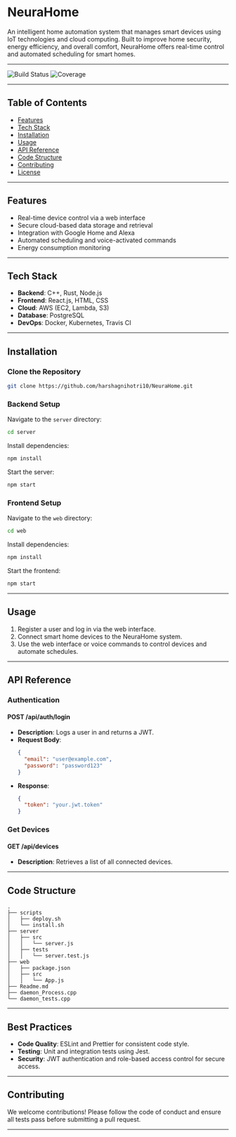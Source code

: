 # NeuraHome
An intelligent home automation system that manages smart devices using IoT technologies and cloud computing. Built to improve home security, energy efficiency, and overall comfort, NeuraHome offers real-time control and automated scheduling for smart homes.

---

![Build Status](https://travis-ci.com/harshagnihotri10/NeuraHome.svg?branch=main) ![Coverage](https://codecov.io/gh/harshagnihotri10/NeuraHome/branch/main/graph/badge.svg)

---

## Table of Contents
- [Features](#features)
- [Tech Stack](#tech-stack)
- [Installation](#installation)
- [Usage](#usage)
- [API Reference](#api-reference)
- [Code Structure](#code-structure)
- [Contributing](#contributing)
- [License](#license)

---

## Features
- Real-time device control via a web interface
- Secure cloud-based data storage and retrieval
- Integration with Google Home and Alexa
- Automated scheduling and voice-activated commands
- Energy consumption monitoring

---

## Tech Stack
- **Backend**: C++, Rust, Node.js
- **Frontend**: React.js, HTML, CSS
- **Cloud**: AWS (EC2, Lambda, S3)
- **Database**: PostgreSQL
- **DevOps**: Docker, Kubernetes, Travis CI

---

## Installation

### Clone the Repository
```bash
git clone https://github.com/harshagnihotri10/NeuraHome.git
```

### Backend Setup
Navigate to the `server` directory:
```bash
cd server
```
Install dependencies:
```bash
npm install
```
Start the server:
```bash
npm start
```

### Frontend Setup
Navigate to the `web` directory:
```bash
cd web
```
Install dependencies:
```bash
npm install
```
Start the frontend:
```bash
npm start
```

---

## Usage
1. Register a user and log in via the web interface.
2. Connect smart home devices to the NeuraHome system.
3. Use the web interface or voice commands to control devices and automate schedules.

---

## API Reference

### Authentication
#### POST /api/auth/login
- **Description**: Logs a user in and returns a JWT.
- **Request Body**:
  ```json
  {
    "email": "user@example.com",
    "password": "password123"
  }
  ```
- **Response**:
  ```json
  {
    "token": "your.jwt.token"
  }
  ```

### Get Devices
#### GET /api/devices
- **Description**: Retrieves a list of all connected devices.

---

## Code Structure

```
.
├── scripts
│   ├── deploy.sh
│   └── install.sh
├── server
│   ├── src
│   │   └── server.js
│   ├── tests
│   │   └── server.test.js
├── web
│   ├── package.json
│   ├── src
│   │   └── App.js
├── Readme.md
├── daemon_Process.cpp
└── daemon_tests.cpp
```

---

## Best Practices
- **Code Quality**: ESLint and Prettier for consistent code style.
- **Testing**: Unit and integration tests using Jest.
- **Security**: JWT authentication and role-based access control for secure access.

---

## Contributing
We welcome contributions! Please follow the code of conduct and ensure all tests pass before submitting a pull request.

---

